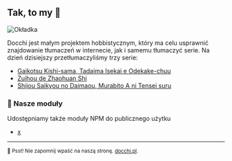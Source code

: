 ## Tak, to my 👋

![Okładka](https://cdn.discordapp.com/attachments/721911008213598238/986321329668112414/Bez-nazwy-1.png)

Docchi jest małym projektem hobbistycznym, który ma celu usprawnić znajdowanie tłumaczeń w internecie, jak i samemu tłumaczyć serie. Na dzień dzisiejszy przetłumaczyliśmy trzy serie: 

- [Gaikotsu Kishi-sama, Tadaima Isekai e Odekake-chuu](https://docchi.pl/anime/gaikotsu-kishi-sama-tadaima-isekai-e-odekakechuu-48760)
- [Zuihou de Zhaohuan Shi](https://docchi.pl/anime/zuihou-de-zhaohuan-shi-41915)
- [Shijou Saikyou no Daimaou, Murabito A ni Tensei suru](https://docchi.pl/anime/shijou-saikyou-no-daimaou-murabito-a-ni-tensei-suru-48415)

### 🔮 Nasze moduły

Udostępniamy także moduły NPM do publicznego użytku

- [x](x)

---

<sub>🤫 Psst! Nie zapomnij wpaść na naszą stronę. [docchi.pl](https://docchi.pl/).</sub>

